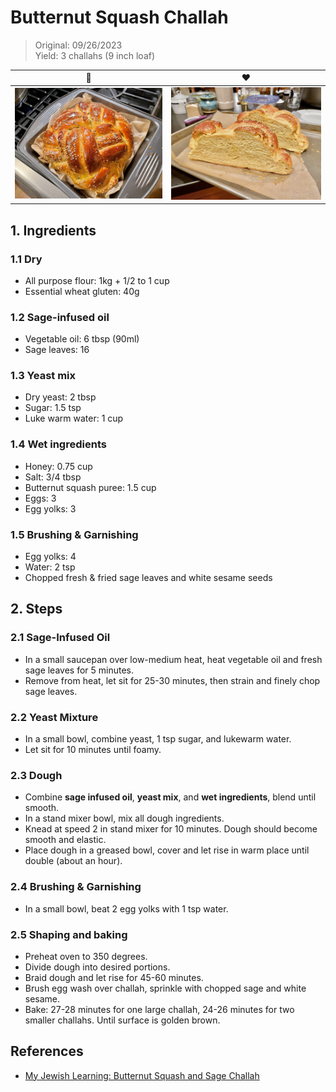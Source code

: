 # Butternut Squash Challah
> Original: 09/26/2023 <br>
> Yield: 3 challahs (9 inch loaf)

| 🍫 | ❤️ | 
|----------|----------|
| ![img](../assets/images/Butternut_Squash_Challah_1.jpg)  | ![img](../assets/images/Butternut_Squash_Challah_2.jpg) |

## 1. Ingredients
### 1.1 __Dry__
- All purpose flour: 1kg + 1/2 to 1 cup
- Essential wheat gluten: 40g

### 1.2 __Sage-infused oil__
- Vegetable oil: 6 tbsp (90ml)
- Sage leaves: 16

### 1.3 __Yeast mix__
- Dry yeast: 2 tbsp
- Sugar: 1.5 tsp
- Luke warm water: 1 cup

### 1.4 __Wet ingredients__
- Honey: 0.75 cup
- Salt: 3/4 tbsp
- Butternut squash puree: 1.5 cup
- Eggs: 3
- Egg yolks: 3

### 1.5 __Brushing & Garnishing__
- Egg yolks: 4
- Water: 2 tsp
- Chopped fresh & fried sage leaves and white sesame seeds

## 2. Steps
### 2.1 Sage-Infused Oil
- In a small saucepan over low-medium heat, heat vegetable oil and fresh sage leaves for 5 minutes.  
- Remove from heat, let sit for 25-30 minutes, then strain and finely chop sage leaves.  
   
### 2.2 Yeast Mixture
- In a small bowl, combine yeast, 1 tsp sugar, and lukewarm water.  
- Let sit for 10 minutes until foamy.  
   
### 2.3 Dough
- Combine __sage infused oil__, __yeast mix__, and __wet ingredients__, blend until smooth.
- In a stand mixer bowl, mix all dough ingredients.
- Knead at speed 2 in stand mixer for 10 minutes. Dough should become smooth and elastic.
- Place dough in a greased bowl, cover and let rise in warm place until double (about an hour).

### 2.4 Brushing & Garnishing
- In a small bowl, beat 2 egg yolks with 1 tsp water.
   
### 2.5 Shaping and baking
- Preheat oven to 350 degrees.  
- Divide dough into desired portions.
- Braid dough and let rise for 45-60 minutes.  
- Brush egg wash over challah, sprinkle with chopped sage and white sesame.
- Bake: 27-28 minutes for one large challah, 24-26 minutes for two smaller challahs. Until surface is golden brown.

## References
- [My Jewish Learning: Butternut Squash and Sage Challah](https://www.myjewishlearning.com/the-nosher/butternut-squash-and-sage-challah/)



